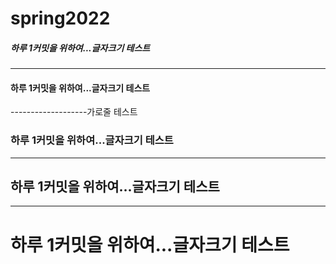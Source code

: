# spring2022

#####  하루 1커밋을 위하여...글자크기 테스트
--------------------------------------

####  하루 1커밋을 위하여...글자크기 테스트
-------------------가로줄 테스트
###  하루 1커밋을 위하여...글자크기 테스트
****************************************
##  하루 1커밋을 위하여...글자크기 테스트
- - - - - - - - - - -
#  하루 1커밋을 위하여...글자크기 테스트
